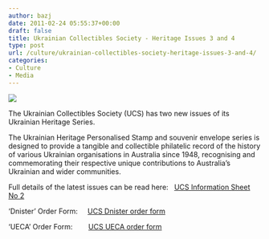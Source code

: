 ```yaml
---
author: bazj
date: 2011-02-24 05:55:37+00:00
draft: false
title: Ukrainian Collectibles Society - Heritage Issues 3 and 4
type: post
url: /culture/ukrainian-collectibles-society-heritage-issues-3-and-4/
categories:
- Culture
- Media
---
```


[![](http://www.ozeukes.com/wp-content/uploads/2011/02/Ukrainian-Collectibles-Society-72dpi-thumbnail.jpg)
](http://www.ozeukes.com/wp-content/uploads/2011/02/Ukrainian-Collectibles-Society-72dpi-thumbnail.jpg)

The Ukrainian Collectibles Society (UCS) has two new issues of its Ukrainian Heritage Series.

The Ukrainian Heritage Personalised Stamp and souvenir envelope series is designed to provide a tangible and collectible philatelic record of the history of various Ukrainian organisations in Australia since 1948, recognising and commemorating their respective unique contributions to Australia’s Ukrainian and wider communities.

Full details of the latest issues can be read here:   [UCS Information Sheet No 2](http://www.ozeukes.com/wp-content/uploads/2011/02/UCS-Information-Sheet-No-2.pdf)

‘Dnister’ Order Form:     [UCS Dnister order form](http://www.ozeukes.com/wp-content/uploads/2011/02/UCS-Dnister-order-form.pdf)

‘UECA’ Order Form:        [UCS UECA order form](http://www.ozeukes.com/wp-content/uploads/2011/02/UCS-UECA-order-form.pdf)
